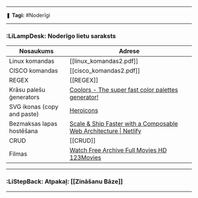 ___

❚ **Tagi:** #Noderīgi

---
### :LiLampDesk: Noderīgo lietu saraksts

| Nosaukums                   | Adrese                                                                                                                                                       |
| --------------------------- | ------------------------------------------------------------------------------------------------------------------------------------------------------------ |
| Linux komandas              | [[linux_komandas2.pdf]]                                                                                                                                      |
| CISCO komandas              | [[cisco_komandas2.pdf]]                                                                                                                                      |
| REGEX                       | [[REGEX]]                                                                                                                                                    |
| Krāsu palešu ģenerators     | [Coolors - The super fast color palettes generator!](https://coolors.co/)                                                                                    |
| SVG ikonas (copy and paste) | [Heroicons](https://heroicons.com/)                                                                                                                          |
| Bezmaksas lapas hostēšana   | [Scale & Ship Faster with a Composable Web Architecture \| Netlify](https://www.netlify.com/?utm_source=scrimba&utm_medium=referral&utm_campaign=htmlandcss) |
| CRUD                        | [[CRUD]]                                                                                                                                                     |
| Filmas                      | [Watch Free Archive Full Movies HD 123Movies](https://123movies.soy/watch-movie/watch-archive-movies-free-123movies-62185.5458417)                                                   |

---
### :LiStepBack: Atpakaļ: [[Zināšanu Bāze]]

___